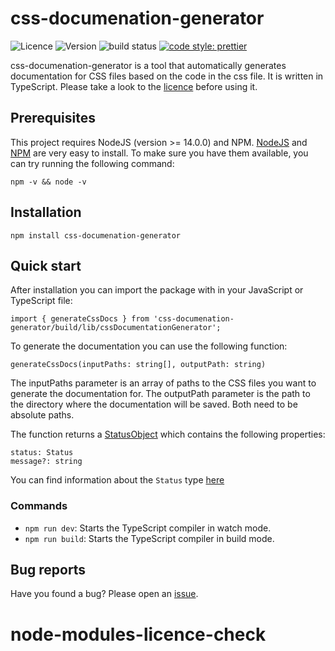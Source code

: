 # css-documenation-generator

![Licence](https://img.shields.io/badge/License-CC--BY--3.0-yellow.svg?style=flat-square) ![Version](https://img.shields.io/github/package-json/v/thekeineahnung/css-documenation-generator/main?style=flat-square&label=Version) ![build status](https://img.shields.io/github/workflow/status/thekeineahnung/css-documenation-generator/Test%20build?label=Build&style=flat-square) [![code style: prettier](https://img.shields.io/badge/code_style-prettier-ff69b4.svg?style=flat-square)](https://github.com/prettier/prettier)

css-documenation-generator is a tool that automatically generates documentation for CSS files based on the code in the css file. It is written in TypeScript. Please take a look to the [licence](https://github.com/TheKeineAhnung/resi-script-manager/blob/main/LICENCE.md) before using it.

## Prerequisites

This project requires NodeJS (version >= 14.0.0) and NPM. [NodeJS](https://nodejs.org/) and [NPM](https://www.npmjs.com/) are very easy to install. To make sure you have them available, you can try running the following command:

```
npm -v && node -v
```

## Installation

```
npm install css-documenation-generator
```

## Quick start

After installation you can import the package with in your JavaScript or TypeScript file:

```
import { generateCssDocs } from 'css-documenation-generator/build/lib/cssDocumentationGenerator';
```

To generate the documentation you can use the following function:

```
generateCssDocs(inputPaths: string[], outputPath: string)
```

The inputPaths parameter is an array of paths to the CSS files you want to generate the documentation for. The outputPath parameter is the path to the directory where the documentation will be saved. Both need to be absolute paths.

The function returns a [StatusObject](https://github.com/TheKeineAhnung/css-documenation-generator/blob/main/lib/types/StatusObject.ts) which contains the following properties:

```
status: Status
message?: string
```

You can find information about the `Status` type [here](https://github.com/TheKeineAhnung/css-documenation-generator/blob/main/lib/types/Status.ts)

### Commands

- `npm run dev`: Starts the TypeScript compiler in watch mode.
- `npm run build`: Starts the TypeScript compiler in build mode.

## Bug reports

Have you found a bug? Please open an [issue](https://github.com/TheKeineAhnung/css-documenation-generator/issues/new).

[cc-by-nc-sa]: http://creativecommons.org/licenses/by-nc-sa/4.0/
[cc-by-nc-sa-image]: https://licensebuttons.net/l/by-nc-sa/4.0/88x31.png
[cc-by-nc-sa-shield]: https://img.shields.io/badge/License-CC%20BY--NC--SA--4.0-yellow.svg?style=flat-square
# node-modules-licence-check

